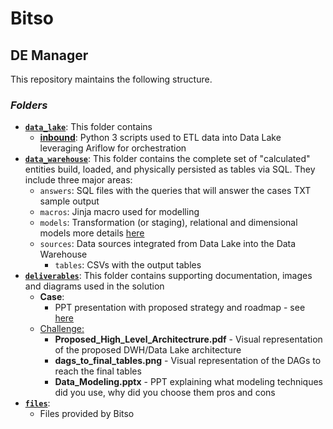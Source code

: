# Bitso

<h2>DE Manager</h2>

This repository maintains the following structure.

### *Folders*

- [**`data_lake`**](https://github.com/pepetro/bitso/tree/main/data_lake): This folder contains 
  - [**inbound**](https://github.com/pepetro/bitso/tree/main/data_lake/inbound): Python 3 scripts used to ETL data into Data Lake leveraging Ariflow for orchestration
- [**`data_warehouse`**](https://github.com/pepetro/bitso/tree/main/data_warehouse/code): This folder contains the complete set of "calculated" entities build, loaded, and physically persisted as tables via SQL. They include three major areas:
   - `answers`: SQL files with the queries that will answer the cases TXT sample output
   - `macros`: Jinja macro used for modelling
   - `models`: Transformation (or staging), relational and dimensional models more details [here](https://github.com/pepetro/bitso/blob/main/data_warehouse/code/README.md)
   - `sources`: Data sources integrated from Data Lake into the Data Warehouse
     - `tables`: CSVs with the output tables
 - [**`deliverables`**](https://github.com/pepetro/bitso/tree/main/deliverables): This folder contains supporting documentation, images and diagrams used in the solution
   - **Case**:
     - PPT presentation with proposed strategy and roadmap - see [here](https://github.com/pepetro/bitso/tree/main/deliverables/case)
   - [Challenge:](https://github.com/pepetro/bitso/tree/main/deliverables/challenge)
      - **Proposed_High_Level_Architectrure.pdf** - Visual representation of the proposed DWH/Data Lake architecture
      - **dags_to_final_tables.png** - Visual representation of the DAGs to reach the final tables
      - **Data_Modeling.pptx** - PPT explaining what modeling techniques did you use, why did you choose them pros and cons
- [**`files`**]():
  - Files provided by Bitso
